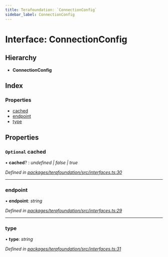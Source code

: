 ```yaml
---
title: Terafoundation: `ConnectionConfig`
sidebar_label: ConnectionConfig
---
```


# Interface: ConnectionConfig

## Hierarchy

* **ConnectionConfig**

## Index

### Properties

* [cached](connectionconfig.md#optional-cached)
* [endpoint](connectionconfig.md#endpoint)
* [type](connectionconfig.md#type)

## Properties

### `Optional` cached

• **cached**? : *undefined | false | true*

*Defined in [packages/terafoundation/src/interfaces.ts:30](https://github.com/terascope/teraslice/blob/653cf7530/packages/terafoundation/src/interfaces.ts#L30)*

___

###  endpoint

• **endpoint**: *string*

*Defined in [packages/terafoundation/src/interfaces.ts:29](https://github.com/terascope/teraslice/blob/653cf7530/packages/terafoundation/src/interfaces.ts#L29)*

___

###  type

• **type**: *string*

*Defined in [packages/terafoundation/src/interfaces.ts:31](https://github.com/terascope/teraslice/blob/653cf7530/packages/terafoundation/src/interfaces.ts#L31)*

